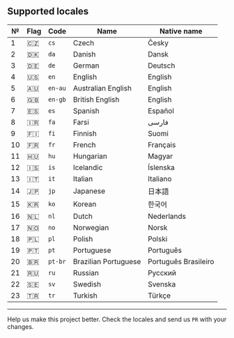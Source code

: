 ## Supported locales

| №  | Flag  | Code       | Name                 | Native name |
|--- |---    |---         |---                   |---          |
| 1  | 🇨🇿   |  `cs`      | Czech                | Česky       |
| 2  | 🇩🇰   |  `da`      | Danish               | Dansk       |
| 3  | 🇩🇪   |  `de`      | German               | Deutsch     |
| 4  | 🇺🇸   |  `en`      | English              | English     |
| 5  | 🇦🇺   |  `en-au`   | Australian English   | English     |
| 6  | 🇬🇧   |  `en-gb`   | British English      | English     |
| 7  | 🇪🇸   |  `es`      | Spanish              | Español     |
| 8  | 🇮🇷   |  `fa`      | Farsi                |      فارسی  |
| 9  | 🇫🇮   |  `fi`      | Finnish              | Suomi       |
| 10 | 🇫🇷   |  `fr`      | French               | Français    |
| 11 | 🇭🇺   |  `hu`      | Hungarian            | Magyar      |
| 12 | 🇮🇸   |  `is`      | Icelandic            | Íslenska    |
| 13 | 🇮🇹   |  `it`      | Italian              | Italiano    |
| 14 | 🇯🇵   |  `jp`      | Japanese             | 日本語       |
| 15 | 🇰🇷   |  `ko`      | Korean               | 한국어       |
| 16 | 🇳🇱   |  `nl`      | Dutch                | Nederlands  |
| 17 | 🇳🇴   |  `no`      | Norwegian            | Norsk       |
| 18 | 🇵🇱   |  `pl`      | Polish               | Polski      |
| 19 | 🇵🇹   |  `pt`      | Portuguese           | Português   |
| 20 | 🇧🇷   |  `pt-br`   | Brazilian Portuguese | Português Brasileiro |
| 21 | 🇷🇺   |  `ru`      | Russian              | Русский     |
| 22 | 🇸🇪   |  `sv`      | Swedish              | Svenska     |
| 23 | 🇹🇷   |  `tr`      | Turkish              | Türkçe      |

---
Help us make this project better. Check the locales and send us `PR` with your changes.
